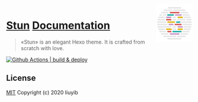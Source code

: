 <a title="Stun website" href="https://theme-stun.github.io/">
  <img src="https://raw.githubusercontent.com/liuyib/hexo-theme-stun/master/source/images/icons/stun-logo.svg" alt="Stun logo" align="right" width="100" height="100">
</a>

# [Stun](https://theme-stun.github.io/) [Documentation](https://theme-stun.github.io/hexo-theme-stun-docs/)

> «Stun» is an elegant Hexo theme. It is crafted from scratch with love.

<a href="https://github.com/theme-stun/hexo-theme-stun-docs/actions" target="_blank" rel="noopener noreferrer">
  <img src="https://github.com/theme-stun/hexo-theme-stun-docs/workflows/deploy/badge.svg" alt="Github Actions | build & deploy">
</a>

## License

[MIT](https://github.com/theme-stun/hexo-theme-stun-docs/blob/master/LICENSE) Copyright (c) 2020 liuyib
